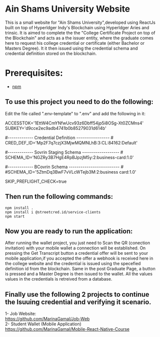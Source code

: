 # Ain Shams University Website

This is a small website for "Ain Shams University",developed using ReactJs built on top of Hyperldger Indy's Blockchain using Hyperldger Aries and trinsic.
It is aimed to complete the the "College Certificate Project on top of the Blockchain" and acts as a the issuer entity, where the graduate comes here to request his college credential or certificate (either Bachelor or Masters Degree). It it then issued using the credential schema and credential definition stored on the blockchain.

# Prerequisites:
- [npm](https://www.npmjs.com/get-npm)

## To use this project you need to do the following:

Edit the file called ".env-template" to ".env" and add the following in it:

ACCESSTOK='1EttW4CmYNfwUcv93z6Dbff54jp5i8OSg-Xt0ZCMns4' <br />                                                                     SUBKEY='d9cce2ec9adb4741b0b85279031d614b'  <br />  

#------------- Credential Definition ----------------- #       <br />                                                            CRED_DEF_ID='Mp2F7q7czjX3MjwMQMNLhB:3:CL:84162:Default'      <br />  

#------------- Sovrin Staging Schema ------------------- #    <br />                                                            SCHEMA_ID='NGZRy3B7HgE4RpBJpzjM5y:2:business-card:1.0'    <br />  

#------------- BCovrin Schema -------------------------- #       <br />                                                                    #SCHEMA_ID='5ZtmDq3BwF7vVLcWTejb3M:2:business card:1.0'    <br />  

SKIP_PREFLIGHT_CHECK=true



## Then run the following commands:

    npm install .
    npm install i @streetcred.id/service-clients
    npm start
    
    
## Now you are ready to run the application:
After running the wallet project, you just need to Scan the QR (conection invitation) with your mobile wallet a connection will be established.
On pressing the Get Transcript button a credential offer will be sent to your mobile application,if you accepted the offer a webhook is received here in the college website and the credential is issued using the specefied definition id from the blockchain. 
Same in the post Graduate Page, a button is pressed and a Master Degree is then issued to the wallet.
All the values values in the credentials is retreived from a database.
    
## Finally use the following 2 projects to continue the Isuuing credential and verifying it scenario.
1- Job Website:   <br />                                                                                                                      https://github.com/MarinaGamal/Job-Web <br />                                                                                                                     2- Student Wallet (Mobile Application)               <br />                                                                                                    https://github.com/MarinaGamal/Mobile-React-Native-Course



